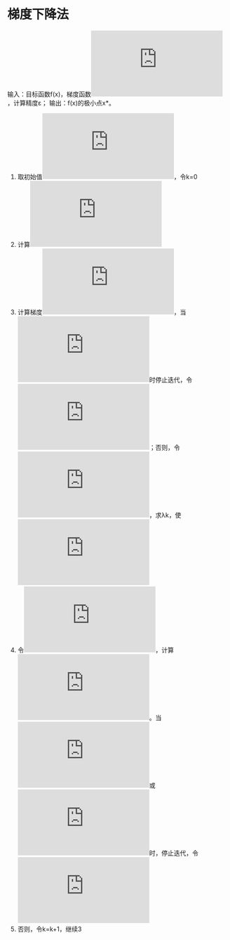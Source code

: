 梯度下降法
==========

输入：目标函数f(x)，梯度函数![g(x)=\nabla f(x)](http://latex.codecogs.com/gif.latex?%5Cdpi%7B100%7D%20g%28x%29%3D%5Cnabla%20f%28x%29)，计算精度ε；
输出：f(x)的极小点x*。

1. 取初始值![x^{(0)}\in\mathbf{R}^n](http://latex.codecogs.com/gif.latex?%5Cdpi%7B100%7D%20x%5E%7B%280%29%7D%5Cin%5Cmathbf%7BR%7D%5En)，令k=0
2. 计算![f(x^{(k)})](http://latex.codecogs.com/gif.latex?%5Cdpi%7B100%7D%20f%28x%5E%7B%28k%29%7D%29)
3. 计算梯度![g_k=g(x^{(k)})](http://latex.codecogs.com/gif.latex?%5Cdpi%7B100%7D%20g_k%3Dg%28x%5E%7B%28k%29%7D%29)，当![\|g_k\|<\varepsilon](http://latex.codecogs.com/gif.latex?%5Cdpi%7B100%7D%20%5C%7Cg_k%5C%7C%3C%5Cvarepsilon)时停止迭代，令![x^*=x^{(k)}](http://latex.codecogs.com/gif.latex?%5Cdpi%7B100%7D%20x%5E*%3Dx%5E%7B%28k%29%7D)；否则，令![p_k=-g(x^{(k)})](http://latex.codecogs.com/gif.latex?%5Cdpi%7B100%7D%20p_k%3D-g%28x%5E%7B%28k%29%7D%29)，求λk，使![f(x^{(k)}+\lambda_kp_k)=\min_{\lambda\geq 0}f(x^{(k)}+\lambda\,p_k)](http://latex.codecogs.com/gif.latex?%5Cdpi%7B100%7D%20f%28x%5E%7B%28k%29%7D&plus;%5Clambda_kp_k%29%3D%5Cmin_%7B%5Clambda%5Cgeq%200%7Df%28x%5E%7B%28k%29%7D&plus;%5Clambda%5C%2Cp_k%29)
4. 令![x^{(k+1)}=x^{(k)}+\lambda_kp_k](http://latex.codecogs.com/gif.latex?%5Cdpi%7B100%7D%20x%5E%7B%28k&plus;1%29%7D%3Dx%5E%7B%28k%29%7D&plus;%5Clambda_kp_k)，计算![f(x^{(k+1)})](http://latex.codecogs.com/gif.latex?%5Cdpi%7B100%7D%20f%28x%5E%7B%28k&plus;1%29%7D%29)。当![\|f(x^{(k+1)})-f(x^{k})\|<\varepsilon](http://latex.codecogs.com/gif.latex?%5Cdpi%7B100%7D%20%5C%7Cf%28x%5E%7B%28k&plus;1%29%7D%29-f%28x%5E%7Bk%7D%29%5C%7C%3C%5Cvarepsilon)或![\|x^{(k+1)}-x^{k}\|<\varepsilon](http://latex.codecogs.com/gif.latex?%5Cdpi%7B100%7D%20%5C%7Cx%5E%7B%28k&plus;1%29%7D-x%5E%7Bk%7D%5C%7C%3C%5Cvarepsilon)时，停止迭代，令![x^*=x^{(k)}](http://latex.codecogs.com/gif.latex?%5Cdpi%7B100%7D%20x%5E*%3Dx%5E%7B%28k%29%7D)
5. 否则，令k=k+1，继续3
